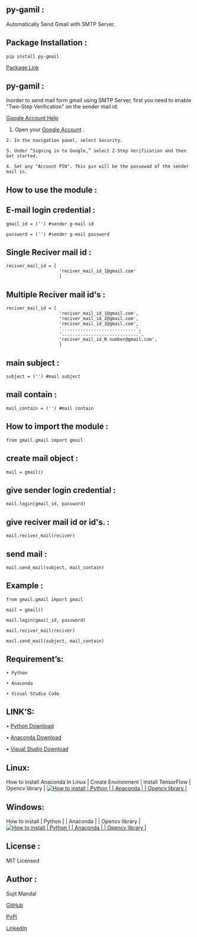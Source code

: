 ## py-gamil :
Automatically  Send Gmail with SMTP Server.

## Package Installation : 
```
pip install py-gmail
```
[Package Link](https://pypi.org/project/py-gmail/)
## py-gamil :
Inorder to send mail form gmail using SMTP Server, first you need to enable "Two-Step Verification" on the sender mail id.

   [Google Account Help](https://support.google.com/accounts/answer/185839?co=GENIE.Platform%3DDesktop&hl=en&oco=0)

1. Open your [Google Account](https://myaccount.google.com/) .
```
2. In the navigation panel, select Security.

3. Under “Signing in to Google,” select 2-Step Verification and then Get started.

4. Set any "Account PIN". This pin will be the passowad of the sender mail is.
```
How to use the module :
----------------------

## E-mail login credential :
```
gmail_id = ('') #sender g-mail id

password = ('') #sender g-mail password
```
## Single Reciver mail id :
```
reciver_mail_id = [
                    'reciver_mail_id_1@gmail.com'
                    ]
```

## Multiple Reciver mail id's :
```
reciver_mail_id = [
                    'reciver_mail_id_1@gmail.com',
                    'reciver_mail_id_2@gmail.com',
                    'reciver_mail_id_3@gmail.com',
                    '............................',
                    '.............................',
                    'reciver_mail_id_N number@gmail.com',
                    ]
```

## main subject :
```
subject = ('') #mail subject
```
## mail contain :
```
mail_contain = ('') #mail contain
```
## How to import the module :
```
from gmail.gmail import gmail
```
## create mail object :
```
mail = gmail()
```
## give sender login credential :
```
mail.login(gmail_id, password)
```
## give reciver mail id or id's. :
```
mail.reciver_mail(reciver)
```
## send mail :
```
mail.send_mail(subject, mail_contain)
```
## Example :
```
from gmail.gmail import gmail

mail = gmail()

mail.login(gmail_id, password)

mail.reciver_mail(reciver)

mail.send_mail(subject, mail_contain)
```

## Requirement’s:
```
• Python 

• Anaconda

• Visual Studio Code
```
## LINK’S:
• [Python Download](https://www.python.org/downloads/)

• [Anaconda Download](https://www.anaconda.com/downloads)

• [Visual Studio Download](https://code.visualstudio.com/Download)

## Linux:
 How to install Anaconda In Linux | Create Environment | Install TensorFlow | Opencv library |
 [![How to install | Python | | Anaconda | | Opencv library |](https://yt-embed.herokuapp.com/embed?v=Mfbrxy8gK6A)](https://www.youtube.com/watch?v=Mfbrxy8gK6A "How to install Anaconda In Linux | Create Environment | Install TensorFlow | Opencv library |")

##  Windows:
How to install | Python | | Anaconda | | Opencv library |
 [![How to install | Python | | Anaconda | | Opencv library |](https://yt-embed.herokuapp.com/embed?v=eVV3byQlYvA)](https://www.youtube.com/watch?v=eVV3byQlYvA "How to install | Python | | Anaconda | | Opencv library |")

## License :
MIT Licensed

## Author :
Sujit Mandal

[GitHub](https://github.com/sujitmandal)

[PyPi](https://pypi.org/user/sujitmandal/)

[LinkedIn](https://www.linkedin.com/in/sujit-mandal-91215013a/)
